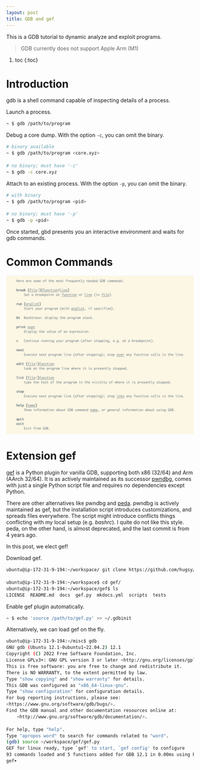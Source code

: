 ```yaml
---
layout: post
title: GDB and gef
---
```


This is a GDB tutorial to dynamic analyze and exploit programs.

>GDB currently does not support Apple Arm (M1)

1. toc
{:toc}

# Introduction #

gdb is a shell command capable of inspecting details of a process.

Launch a process.

```bash
~ $ gdb /path/to/program
```

Debug a core dump. With the option `-c`, you can omit the binary.

```bash
# binary available
~ $ gdb /path/to/program <core.xyz>

# no binary; must have '-c'
~ $ gdb -c core.xyz
```

Attach to an existing process. With the option `-p`, you can omit the binary.

```bash
# with binary
~ $ gdb /path/to/program <pid>

# no binary; must have '-p'
~ $ gdb -p <pid>
```

Once started, gbd presents you an interactive environment and waits for gdb commands.

# Common Commands #

![gdb-common-commands.png](/assets/gdb-common-commands.png)

# Extension gef #

[gef](https://github.com/hugsy/gef) is a Python plugin for vanilla GDB, supporting both x86 (32/64) and Arm (AArch 32/64). It is as actively maintained as its successor [pwndbg](https://github.com/pwndbg/pwndbg), comes with just a single Python script file and requires no dependencies except Python.

There are other alternatives like pwndbg and [peda](https://github.com/longld/peda). pwndbg is actively maintained as gef, but the installation script introduces customizations, and spreads files everywhere. The script might introduce conflicts things conflicting with my local setup (e.g. *bashrc*). I quite do not like this style. peda, on the other hand, is almost deprecated, and the last commit is from 4 years ago.

In this post, we elect gef!

Download gef.

```bash
ubuntu@ip-172-31-9-194:~/workspace/ git clone https://github.com/hugsy/gef

ubuntu@ip-172-31-9-194:~/workspace$ cd gef/
ubuntu@ip-172-31-9-194:~/workspace/gef$ ls
LICENSE  README.md  docs  gef.py  mkdocs.yml  scripts  tests
```

Enable gef plugin automatically.

```bash
~ $ echo 'source /path/to/gef.py' >> ~/.gdbinit
```

Alternatively, we can load gef on the fly.

```bash
ubuntu@ip-172-31-9-194:~/misc$ gdb
GNU gdb (Ubuntu 12.1-0ubuntu1~22.04.2) 12.1
Copyright (C) 2022 Free Software Foundation, Inc.
License GPLv3+: GNU GPL version 3 or later <http://gnu.org/licenses/gpl.html>
This is free software: you are free to change and redistribute it.
There is NO WARRANTY, to the extent permitted by law.
Type "show copying" and "show warranty" for details.
This GDB was configured as "x86_64-linux-gnu".
Type "show configuration" for configuration details.
For bug reporting instructions, please see:
<https://www.gnu.org/software/gdb/bugs/>.
Find the GDB manual and other documentation resources online at:
    <http://www.gnu.org/software/gdb/documentation/>.

For help, type "help".
Type "apropos word" to search for commands related to "word".
(gdb) source ~/workspace/gef/gef.py
GEF for linux ready, type `gef' to start, `gef config' to configure
93 commands loaded and 5 functions added for GDB 12.1 in 0.00ms using Python engine 3.10
gef➤
```
